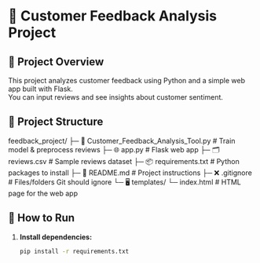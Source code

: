 # 📝 Customer Feedback Analysis Project

## 📌 Project Overview
This project analyzes customer feedback using Python and a simple web app built with Flask.  
You can input reviews and see insights about customer sentiment.

## 📂 Project Structure

feedback_project/
├─ 🧠 Customer_Feedback_Analysis_Tool.py # Train model & preprocess reviews
├─ 🌐 app.py # Flask web app
├─ 🗂️ reviews.csv # Sample reviews dataset
├─ 📦 requirements.txt # Python packages to install
├─ 📖 README.md # Project instructions
├─ ❌ .gitignore # Files/folders Git should ignore
└─ 🖥️ templates/
└─ index.html # HTML page for the web app


## 🚀 How to Run
1. **Install dependencies:**  
   ```bash
   pip install -r requirements.txt
